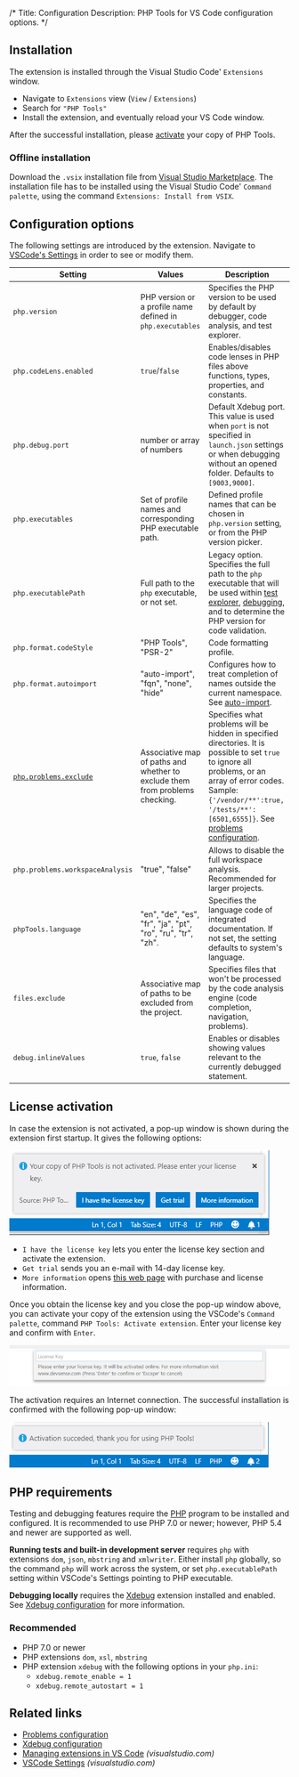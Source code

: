 /*
Title: Configuration
Description: PHP Tools for VS Code configuration options.
*/

## Installation

The extension is installed through the Visual Studio Code' `Extensions` window.

- Navigate to `Extensions` view (`View` / `Extensions`)
- Search for `"PHP Tools"`
- Install the extension, and eventually reload your VS Code window.

After the successful installation, please [activate](#license-activation) your copy of PHP Tools.

### Offline installation

Download the `.vsix` installation file from [Visual Studio Marketplace](https://marketplace.visualstudio.com/items?itemName=DEVSENSE.phptools-vscode). The installation file has to be installed using the Visual Studio Code' `Command palette`, using the command `Extensions: Install from VSIX`.

## Configuration options

The following settings are introduced by the extension. Navigate to [VSCode's Settings](https://code.visualstudio.com/docs/getstarted/settings) in order to see or modify them.

Setting | Values | Description
---     | ---    | ---
`php.version` | PHP version or a profile name defined in `php.executables` | Specifies the PHP version to be used by default by debugger, code analysis, and test explorer.
`php.codeLens.enabled` | `true`/`false` | Enables/disables code lenses in PHP files above functions, types, properties, and constants.
`php.debug.port` | number or array of numbers | Default Xdebug port. This value is used when `port` is not specified in `launch.json` settings or when debugging without an opened folder. Defaults to `[9003,9000]`.
`php.executables` | Set of profile names and corresponding PHP executable path. | Defined profile names that can be chosen in `php.version` setting, or from the PHP version picker.
`php.executablePath` | Full path to the `php` executable, or not set. | Legacy option. Specifies the full path to the `php` executable that will be used within [test explorer](test-explorer), [debugging](debug), and to determine the PHP version for code validation.
`php.format.codeStyle` | "PHP Tools", "PSR-2" | Code formatting profile.
`php.format.autoimport` | "auto-import", "fqn", "none", "hide" | Configures how to treat completion of names outside the current namespace. See [auto-import](editor/auto-import).
[`php.problems.exclude`](problems#configuration) | Associative map of paths and whether to exclude them from problems checking. | Specifies what problems will be hidden in specified directories. It is possible to set `true` to ignore all problems, or an array of error codes. Sample: `{'/vendor/**':true, '/tests/**':[6501,6555]}`. See [problems configuration](problems#configuration).
`php.problems.workspaceAnalysis` | "true", "false" | Allows to disable the full workspace analysis. Recommended for larger projects.
`phpTools.language` | "en", "de", "es", "fr", "ja", "pt", "ro", "ru", "tr", "zh". | Specifies the language code of integrated documentation. If not set, the setting defaults to system's language.
`files.exclude` | Associative map of paths to be excluded from the project. | Specifies files that won't be processed by the code analysis engine (code completion, navigation, problems).
`debug.inlineValues` | `true`, `false` | Enables or disables showing values relevant to the currently debugged statement.

## License activation

In case the extension is not activated, a pop-up window is shown during the extension first startup. It gives the following options:

![Activate PHP Tools](imgs/activate-phptools-vscode.png)

- `I have the license key` lets you enter the license key section and activate the extension.
- `Get trial` sends you an e-mail with 14-day license key.
- `More information` opens [this web page](https://www.devsense.com/purchase) with purchase and license information.

Once you obtain the license key and you close the pop-up window above, you can activate your copy of the extension using the VSCode's `Command palette`, command `PHP Tools: Activate extension`. Enter your license key and confirm with `Enter`.

![Enter License Key](imgs/enter-license-key.png)

The activation requires an Internet connection. The successful installation is confirmed with the following pop-up window:

![Enter License Key](imgs/activation-succeeded-vscode.png)

## PHP requirements

Testing and debugging features require the [PHP](https://secure.php.net/) program to be installed and configured. It is recommended to use PHP 7.0 or newer; however, PHP 5.4 and newer are supported as well.

**Running tests and built-in development server** requires `php` with extensions `dom`, `json`, `mbstring` and `xmlwriter`. Either install `php` globally, so the command `php` will work across the system, or set `php.executablePath` setting within VSCode's Settings pointing to PHP executable.

**Debugging locally** requires the [Xdebug](https://xdebug.org/) extension installed and enabled. See [Xdebug configuration](debug/xdebug) for more information.

### Recommended

- PHP 7.0 or newer
- PHP extensions `dom`, `xsl`, `mbstring`
- PHP extension `xdebug` with the following options in your `php.ini`:
  - `xdebug.remote_enable = 1`
  - `xdebug.remote_autostart = 1`

## Related links

- [Problems configuration](problems#configuration)
- [Xdebug configuration](debug/xdebug)
- [Managing extensions in VS Code](https://code.visualstudio.com/docs/editor/extension-gallery) *(visualstudio.com)*
- [VSCode Settings](https://code.visualstudio.com/docs/getstarted/settings) *(visualstudio.com)*
